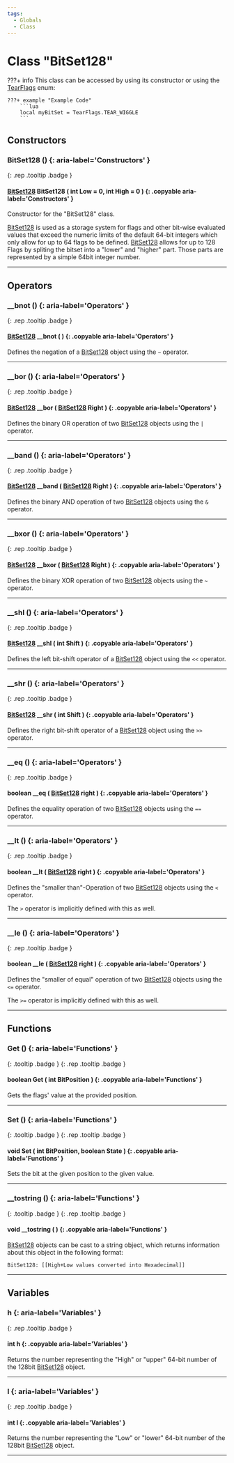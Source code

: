 ```yaml
---
tags:
  - Globals
  - Class
---
```

# Class "BitSet128"

???+ info
    This class can be accessed by using its constructor or using the [TearFlags](enums/TearFlags.md) enum:

    ???+ example "Example Code"
        ```lua
        local myBitSet = TearFlags.TEAR_WIGGLE
        ```

## Constructors
### BitSet128 () {: aria-label='Constructors' }
[ ](#){: .rep .tooltip .badge }
#### [BitSet128](BitSet128.md) BitSet128 ( int Low = 0, int High = 0 ) {: .copyable aria-label='Constructors' }

Constructor for the "BitSet128" class.

[BitSet128](BitSet128.md) is used as a storage system for flags and other bit-wise evaluated values that exceed the numeric limits of the default 64-bit integers which only allow for up to 64 flags to be defined. [BitSet128](BitSet128.md) allows for up to 128 Flags by spliting the bitset into a "lower" and "higher" part. Those parts are represented by a simple 64bit integer number.
___
## Operators
### __bnot () {: aria-label='Operators' }
[ ](#){: .rep .tooltip .badge }
#### [BitSet128](BitSet128.md) __bnot ( ) {: .copyable aria-label='Operators' }
Defines the negation of a [BitSet128](BitSet128.md) object using the `~` operator.
___

### __bor () {: aria-label='Operators' }
[ ](#){: .rep .tooltip .badge }
#### [BitSet128](BitSet128.md) __bor ( [BitSet128](BitSet128.md) Right ) {: .copyable aria-label='Operators' }
Defines the binary OR operation of two [BitSet128](BitSet128.md) objects using the `|` operator.
___

### __band () {: aria-label='Operators' }
[ ](#){: .rep .tooltip .badge }
#### [BitSet128](BitSet128.md) __band ( [BitSet128](BitSet128.md) Right ) {: .copyable aria-label='Operators' }
Defines the binary AND operation of two [BitSet128](BitSet128.md) objects using the `&` operator.
___

### __bxor () {: aria-label='Operators' }
[ ](#){: .rep .tooltip .badge }
#### [BitSet128](BitSet128.md) __bxor ( [BitSet128](BitSet128.md) Right ) {: .copyable aria-label='Operators' }
Defines the binary XOR operation of two [BitSet128](BitSet128.md) objects using the `~` operator.
___

### __shl () {: aria-label='Operators' }
[ ](#){: .rep .tooltip .badge }
#### [BitSet128](BitSet128.md) __shl ( int Shift ) {: .copyable aria-label='Operators' }
Defines the left bit-shift operator of a [BitSet128](BitSet128.md) object using the `<<` operator.
___

### __shr () {: aria-label='Operators' }
[ ](#){: .rep .tooltip .badge }
#### [BitSet128](BitSet128.md) __shr ( int Shift ) {: .copyable aria-label='Operators' }
Defines the right bit-shift operator of a [BitSet128](BitSet128.md) object using the `>>` operator.
___

### __eq () {: aria-label='Operators' }
[ ](#){: .rep .tooltip .badge }
#### boolean __eq ( [BitSet128](BitSet128.md) right ) {: .copyable aria-label='Operators' }
Defines the equality operation of two [BitSet128](BitSet128.md) objects using the `==` operator.
___

### __lt () {: aria-label='Operators' }
[ ](#){: .rep .tooltip .badge }
#### boolean __lt ( [BitSet128](BitSet128.md) right ) {: .copyable aria-label='Operators' }
Defines the "smaller than"-Operation of two [BitSet128](BitSet128.md) objects using the `<` operator.

The `>` operator is implicitly defined with this as well.
___

### __le () {: aria-label='Operators' }
[ ](#){: .rep .tooltip .badge }
#### boolean __le ( [BitSet128](BitSet128.md) right ) {: .copyable aria-label='Operators' }
Defines the "smaller of equal" operation of two [BitSet128](BitSet128.md) objects using the `<=` operator.

The `>=` operator is implicitly defined with this as well.
___
## Functions
### Get () {: aria-label='Functions' }
[ ](#){: .tooltip .badge } [ ](#){: .rep .tooltip .badge }
#### boolean Get ( int BitPosition ) {: .copyable aria-label='Functions' }
Gets the flags' value at the provided position.
___

### Set () {: aria-label='Functions' }
[ ](#){: .tooltip .badge } [ ](#){: .rep .tooltip .badge }
#### void Set ( int BitPosition, boolean State ) {: .copyable aria-label='Functions' }
Sets the bit at the given position to the given value.

___

### __tostring () {: aria-label='Functions' }
[ ](#){: .tooltip .badge } [ ](#){: .rep .tooltip .badge }
#### void __tostring ( ) {: .copyable aria-label='Functions' }
[BitSet128](BitSet128.md) objects can be cast to a string object, which returns information about this object in the following format:

```
BitSet128: [[High+Low values converted into Hexadecimal]]
```

___
## Variables

### h {: aria-label='Variables' }
[ ](#){: .rep .tooltip .badge }
#### int h  {: .copyable aria-label='Variables' }
Returns the number representing the "High" or "upper" 64-bit number of the 128bit [BitSet128](BitSet128.md) object.
___
### l {: aria-label='Variables' }
[ ](#){: .rep .tooltip .badge }
#### int l  {: .copyable aria-label='Variables' }
Returns the number representing the "Low" or "lower" 64-bit number of the 128bit [BitSet128](BitSet128.md) object.
___
